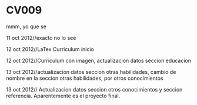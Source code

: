 CV009
=====

mmm, yo que se

11 oct 2012//exacto no lo see

12 oct 2012//LaTex Curriculum inicio

12 oct 2012//Curriculum con imagen, actualizacion datos seccion educacion

13 oct 2012//actualizacion datos seccion otras habilidades, cambio de nombre en la seccion otras habilidades, por otros conocimientos

13 oct 2012// Actualizacion datos seccion otros conocimientos y seccion referencia. Aparentemente es el proyecto final.